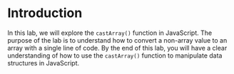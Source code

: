 # Introduction

In this lab, we will explore the `castArray()` function in JavaScript. The purpose of the lab is to understand how to convert a non-array value to an array with a single line of code. By the end of this lab, you will have a clear understanding of how to use the `castArray()` function to manipulate data structures in JavaScript.
